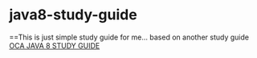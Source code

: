 # java8-study-guide

==This is just simple study guide for me... based on another study guide [OCA JAVA 8 STUDY GUIDE](https://github.com/ncalderon/oca-java8-guide) 